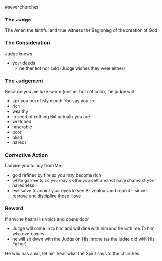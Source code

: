 #sevenchurches

### The Judge
The Amen
the faithful and true witness
the Beginning of the creation of God

### The Consideration
Judge knows
- your deeds
	- neither hot nor cold (Judge wishes they were either)

### The Judgement
Because you are luke-warm (neither hot not cold), the judge will 
- spit you out of My mouth
You say you are 
- rich 
- wealthy 
- in need of nothing 
But actually you are
- wretched 
- miserable 
- poor 
- blind 
- naked)

### Corrective Action
I advise you to buy from Me 
- gold refined by fire so you may become rich
- white garments so you may clothe yourself and not have shame of your nakedness
- eye salve to anoint your eyes to see
Be zealous and repent - since I reprove and discipline those I love

### Reward
If anyone hears His voice and opens door 
- Judge will come in to him and will dine with him and he with me
To him who overcomes 
- he will sit down with the Judge on His throne (as the judge did with His Father) 

He who has a ear, let him hear what the Spirit says to the churches
